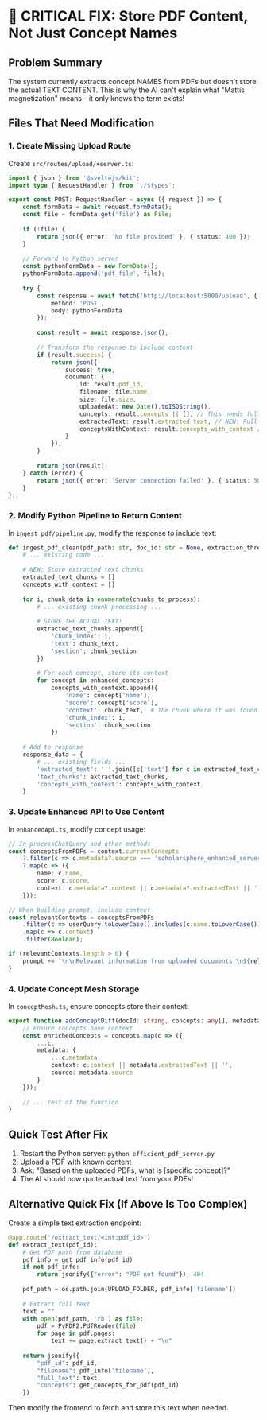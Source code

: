 # 🚨 CRITICAL FIX: Store PDF Content, Not Just Concept Names

## Problem Summary
The system currently extracts concept NAMES from PDFs but doesn't store the actual TEXT CONTENT. This is why the AI can't explain what "Mattis magnetization" means - it only knows the term exists!

## Files That Need Modification

### 1. **Create Missing Upload Route**
Create `src/routes/upload/+server.ts`:
```typescript
import { json } from '@sveltejs/kit';
import type { RequestHandler } from './$types';

export const POST: RequestHandler = async ({ request }) => {
    const formData = await request.formData();
    const file = formData.get('file') as File;
    
    if (!file) {
        return json({ error: 'No file provided' }, { status: 400 });
    }
    
    // Forward to Python server
    const pythonFormData = new FormData();
    pythonFormData.append('pdf_file', file);
    
    try {
        const response = await fetch('http://localhost:5000/upload', {
            method: 'POST',
            body: pythonFormData
        });
        
        const result = await response.json();
        
        // Transform the response to include content
        if (result.success) {
            return json({
                success: true,
                document: {
                    id: result.pdf_id,
                    filename: file.name,
                    size: file.size,
                    uploadedAt: new Date().toISOString(),
                    concepts: result.concepts || [], // This needs full content!
                    extractedText: result.extracted_text, // NEW: Full text
                    conceptsWithContext: result.concepts_with_context // NEW: Concepts + context
                }
            });
        }
        
        return json(result);
    } catch (error) {
        return json({ error: 'Server connection failed' }, { status: 500 });
    }
};
```

### 2. **Modify Python Pipeline to Return Content**
In `ingest_pdf/pipeline.py`, modify the response to include text:

```python
def ingest_pdf_clean(pdf_path: str, doc_id: str = None, extraction_threshold: float = 0.0) -> Dict[str, Any]:
    # ... existing code ...
    
    # NEW: Store extracted text chunks
    extracted_text_chunks = []
    concepts_with_context = []
    
    for i, chunk_data in enumerate(chunks_to_process):
        # ... existing chunk processing ...
        
        # STORE THE ACTUAL TEXT!
        extracted_text_chunks.append({
            'chunk_index': i,
            'text': chunk_text,
            'section': chunk_section
        })
        
        # For each concept, store its context
        for concept in enhanced_concepts:
            concepts_with_context.append({
                'name': concept['name'],
                'score': concept['score'],
                'context': chunk_text,  # The chunk where it was found
                'chunk_index': i,
                'section': chunk_section
            })
    
    # Add to response
    response_data = {
        # ... existing fields ...
        'extracted_text': ' '.join([c['text'] for c in extracted_text_chunks]),
        'text_chunks': extracted_text_chunks,
        'concepts_with_context': concepts_with_context
    }
```

### 3. **Update Enhanced API to Use Content**
In `enhancedApi.ts`, modify concept usage:

```typescript
// In processChatQuery and other methods
const conceptsFromPDFs = context.currentConcepts
    ?.filter(c => c.metadata?.source === 'scholarsphere_enhanced_server')
    ?.map(c => ({
        name: c.name,
        score: c.score,
        context: c.metadata?.context || c.metadata?.extractedText || ''
    }));

// When building prompt, include context
const relevantContexts = conceptsFromPDFs
    .filter(c => userQuery.toLowerCase().includes(c.name.toLowerCase()))
    .map(c => c.context)
    .filter(Boolean);

if (relevantContexts.length > 0) {
    prompt += `\n\nRelevant information from uploaded documents:\n${relevantContexts.join('\n\n')}`;
}
```

### 4. **Update Concept Mesh Storage**
In `conceptMesh.ts`, ensure concepts store their context:

```typescript
export function addConceptDiff(docId: string, concepts: any[], metadata: any) {
    // Ensure concepts have context
    const enrichedConcepts = concepts.map(c => ({
        ...c,
        metadata: {
            ...c.metadata,
            context: c.context || metadata.extractedText || '',
            source: metadata.source
        }
    }));
    
    // ... rest of the function
}
```

## Quick Test After Fix
1. Restart the Python server: `python efficient_pdf_server.py`
2. Upload a PDF with known content
3. Ask: "Based on the uploaded PDFs, what is [specific concept]?"
4. The AI should now quote actual text from your PDFs!

## Alternative Quick Fix (If Above Is Too Complex)
Create a simple text extraction endpoint:

```python
@app.route('/extract_text/<int:pdf_id>')
def extract_text(pdf_id):
    # Get PDF path from database
    pdf_info = get_pdf_info(pdf_id)
    if not pdf_info:
        return jsonify({"error": "PDF not found"}), 404
    
    pdf_path = os.path.join(UPLOAD_FOLDER, pdf_info['filename'])
    
    # Extract full text
    text = ""
    with open(pdf_path, 'rb') as file:
        pdf = PyPDF2.PdfReader(file)
        for page in pdf.pages:
            text += page.extract_text() + "\n"
    
    return jsonify({
        "pdf_id": pdf_id,
        "filename": pdf_info['filename'],
        "full_text": text,
        "concepts": get_concepts_for_pdf(pdf_id)
    })
```

Then modify the frontend to fetch and store this text when needed.
